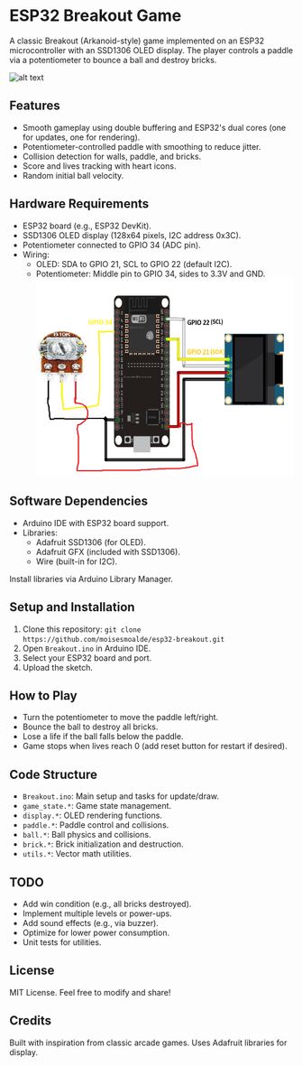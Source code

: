 # ESP32 Breakout Game

A classic Breakout (Arkanoid-style) game implemented on an ESP32 microcontroller with an SSD1306 OLED display. The player controls a paddle via a potentiometer to bounce a ball and destroy bricks.

![alt text](https://github.com/moisesmoalde/esp32-breakout/blob/main/play.gif?raw=true)

## Features
- Smooth gameplay using double buffering and ESP32's dual cores (one for updates, one for rendering).
- Potentiometer-controlled paddle with smoothing to reduce jitter.
- Collision detection for walls, paddle, and bricks.
- Score and lives tracking with heart icons.
- Random initial ball velocity.

## Hardware Requirements
- ESP32 board (e.g., ESP32 DevKit).
- SSD1306 OLED display (128x64 pixels, I2C address 0x3C).
- Potentiometer connected to GPIO 34 (ADC pin).
- Wiring:
  - OLED: SDA to GPIO 21, SCL to GPIO 22 (default I2C).
  - Potentiometer: Middle pin to GPIO 34, sides to 3.3V and GND.
  ![alt text](https://github.com/moisesmoalde/esp32-breakout/blob/main/wiring.png?raw=true)


## Software Dependencies
- Arduino IDE with ESP32 board support.
- Libraries:
  - Adafruit SSD1306 (for OLED).
  - Adafruit GFX (included with SSD1306).
  - Wire (built-in for I2C).

Install libraries via Arduino Library Manager.

## Setup and Installation
1. Clone this repository: `git clone https://github.com/moisesmoalde/esp32-breakout.git`
2. Open `Breakout.ino` in Arduino IDE.
3. Select your ESP32 board and port.
4. Upload the sketch.

## How to Play
- Turn the potentiometer to move the paddle left/right.
- Bounce the ball to destroy all bricks.
- Lose a life if the ball falls below the paddle.
- Game stops when lives reach 0 (add reset button for restart if desired).

## Code Structure
- `Breakout.ino`: Main setup and tasks for update/draw.
- `game_state.*`: Game state management.
- `display.*`: OLED rendering functions.
- `paddle.*`: Paddle control and collisions.
- `ball.*`: Ball physics and collisions.
- `brick.*`: Brick initialization and destruction.
- `utils.*`: Vector math utilities.

## TODO
- Add win condition (e.g., all bricks destroyed).
- Implement multiple levels or power-ups.
- Add sound effects (e.g., via buzzer).
- Optimize for lower power consumption.
- Unit tests for utilities.

## License
MIT License. Feel free to modify and share!

## Credits
Built with inspiration from classic arcade games. Uses Adafruit libraries for display.
